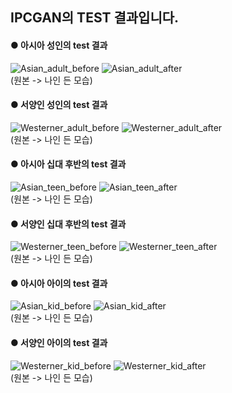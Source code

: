 ## IPCGAN의 TEST 결과입니다.

#### ● 아시아 성인의 test 결과
![Asian_adult_before](https://user-images.githubusercontent.com/47961925/59163075-c15b6d00-8b36-11e9-986d-c141ba3f8ca2.jpg)
![Asian_adult_after](https://user-images.githubusercontent.com/47961925/59163077-cfa98900-8b36-11e9-8af8-f5aa2e02cf70.jpg)  
(원본 -> 나인 든 모습)

#### ● 서양인 성인의 test 결과
![Westerner_adult_before](https://user-images.githubusercontent.com/47961925/59163085-d46e3d00-8b36-11e9-8692-b88fbfde9206.jpg)
![Westerner_adult_after](https://user-images.githubusercontent.com/47961925/59163084-d46e3d00-8b36-11e9-9ca6-f6681a4864b9.jpg)  
(원본 -> 나인 든 모습)

#### ● 아시아 십대 후반의 test 결과
![Asian_teen_before](https://user-images.githubusercontent.com/47961925/59163083-d46e3d00-8b36-11e9-95eb-09469dae6e5d.jpg)
![Asian_teen_after](https://user-images.githubusercontent.com/47961925/59163082-d46e3d00-8b36-11e9-87ae-6a907e2948de.jpg)  
(원본 -> 나인 든 모습)

#### ● 서양인 십대 후반의 test 결과
![Westerner_teen_before](https://user-images.githubusercontent.com/47961925/59163079-d33d1000-8b36-11e9-8614-7c6b6ee3572f.jpg)
![Westerner_teen_after](https://user-images.githubusercontent.com/47961925/59163088-d506d380-8b36-11e9-9967-1e543dec5d27.jpg)  
(원본 -> 나인 든 모습)

#### ● 아시아 아이의 test 결과
![Asian_kid_before](https://user-images.githubusercontent.com/47961925/59163081-d3d5a680-8b36-11e9-871e-860dc06aafb9.jpg)
![Asian_kid_after](https://user-images.githubusercontent.com/47961925/59163080-d3d5a680-8b36-11e9-93a7-e1fb91dc361e.jpg)  
(원본 -> 나인 든 모습)

#### ● 서양인 아이의 test 결과
![Westerner_kid_before](https://user-images.githubusercontent.com/47961925/59163087-d506d380-8b36-11e9-8a1f-473a6f3da491.jpg)
![Westerner_kid_after](https://user-images.githubusercontent.com/47961925/59163086-d506d380-8b36-11e9-922b-68cafcbe8531.jpg)  
(원본 -> 나인 든 모습)
